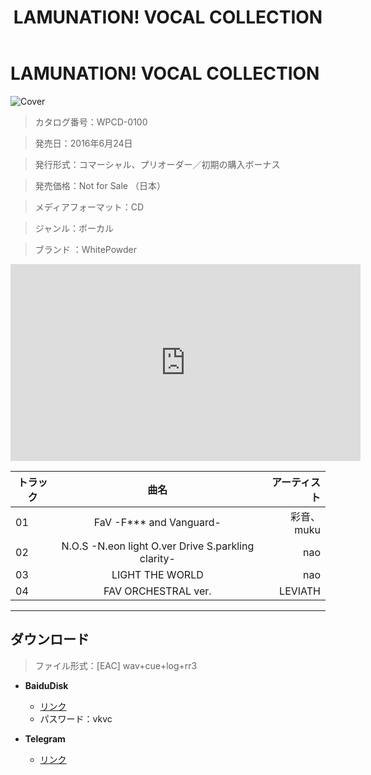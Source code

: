 ﻿---
layout: mypost
title: LAMUNATION! VOCAL COLLECTION
categories: [WhitePowder]
---

# LAMUNATION! VOCAL COLLECTION

![Cover](WPCD-0100-Cover.jpg)

> カタログ番号：WPCD-0100

> 発売日：2016年6月24日

> 発行形式：コマーシャル、プリオーダー／初期の購入ボーナス

> 発売価格：Not for Sale （日本）

> メディアフォーマット：CD

> ジャンル：ボーカル

> ブランド ：WhitePowder

<iframe width="560" height="315" src="https://www.youtube.com/embed/xnB8dU1eZUE" title="YouTube video player" frameborder="0" allow="accelerometer; autoplay; clipboard-write; encrypted-media; gyroscope; picture-in-picture" allowfullscreen></iframe>

| トラック  |                    曲名                          |   アーティスト   |
| ------   | :-----------:                                    | -----:     |
|  01     |FaV -F*** and Vanguard-                           | 彩音、muku  | 
| 02      |N.O.S -N.eon light O.ver Drive S.parkling clarity-|   nao      |
| 03      |LIGHT THE WORLD                                   |   nao      |
| 04      |FAV ORCHESTRAL ver.                               | LEVIATH    |

---
## ダウンロード
> ファイル形式：[EAC] wav+cue+log+rr3

  - **BaiduDisk**

    - [リンク](https://pan.baidu.com/s/1okRlYSVtuZL8B063tx_Teg)
    - パスワード：vkvc
  
  - **Telegram**
  
    - [リンク](https://t.me/schato/52)
